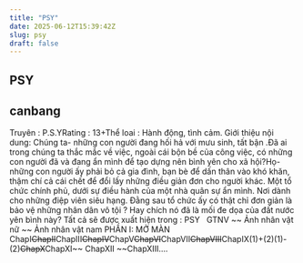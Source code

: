 ```yaml
---
title: "PSY"
date: 2025-06-12T15:39:42Z
slug: psy
draft: false
---
```


## PSY

## canbang

Truyên :  P.S.Y​Rating : 13+​Thể loai : Hành động, tình cảm.​ ​Giới thiệu nội dung:​ ​Chúng ta- những con người đang hối hả với mưu sinh, tất bận .​Đã ai trong chúng ta thắc mắc về việc, ngoài cái bộn bề của công việc, có những con người đã và đang ẩn mình để tạo dựng nên bình yên cho xã hội?​Họ- những con người ấy phải bỏ cả gia đình, bạn bè để dấn thân vào khó khăn, thậm chí cả cái chết để đổi lấy những điều giản đơn cho người khác.​ ​Một tổ chức chính phủ, dưới sự điều hành của một nhà quân sự ẩn mình.​ Nơi dành cho những điệp viên siêu hạng.​ Đằng sau tổ chức ấy có thật chỉ đơn giản là bảo vệ những nhân dân vô tội ? Hay chích nó đã là mối đe dọa của đất nước yên bình này?​ Tất cả sẽ được xuất hiện trong : PSY​ ​ ​ GTNV ~~ Ảnh nhân vật nữ ~~ Ảnh nhân vật nam​ ​PHẦN I: MỞ MÀN​ChapI~~ChapII~~ChapIII~~ChapIV~~ChapV~~ChapVI~~ChapVII~~ChapVIII~~ChapIX(1)+(2)(1)-(2)~~ChapX~~ChapXI~~ ChapXII ~~ChapXIII....